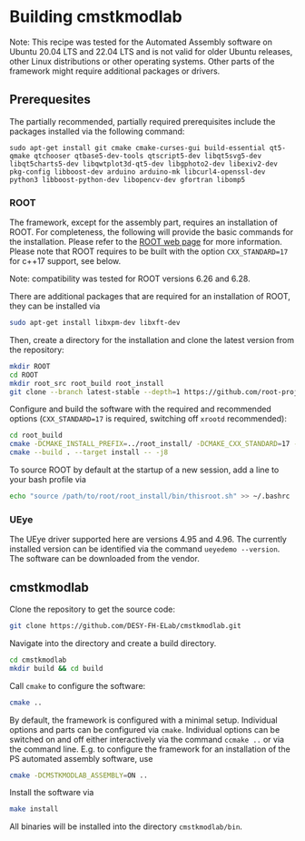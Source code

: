 # Building cmstkmodlab

Note: This recipe was tested for the Automated Assembly software on Ubuntu 20.04 LTS and 22.04 LTS and is not valid for older Ubuntu releases, other Linux distributions or other operating systems. Other parts of the framework might require additional packages or drivers.

## Prerequesites

The partially recommended, partially required prerequisites include the packages installed via the following command:

```
sudo apt-get install git cmake cmake-curses-gui build-essential qt5-qmake qtchooser qtbase5-dev-tools qtscript5-dev libqt5svg5-dev libqt5charts5-dev libqwtplot3d-qt5-dev libgphoto2-dev libexiv2-dev pkg-config libboost-dev arduino arduino-mk libcurl4-openssl-dev python3 libboost-python-dev libopencv-dev gfortran libomp5
```

### ROOT

The framework, except for the assembly part, requires an installation of ROOT. For completeness, the following will provide the basic commands for the installation. Please refer to the [ROOT web page](https://root.cern/install/build_from_source/) for more information. Please note that ROOT requires to be built with the option `CXX_STANDARD=17` for c++17 support, see below.

Note: compatibility was tested for ROOT versions 6.26 and 6.28.

There are additional packages that are required for an installation of ROOT, they can be installed via

```bash
sudo apt-get install libxpm-dev libxft-dev
```

Then, create a directory for the installation and clone the latest version from the repository:

```bash
mkdir ROOT
cd ROOT
mkdir root_src root_build root_install
git clone --branch latest-stable --depth=1 https://github.com/root-project/root.git root_src
```

Configure and build the software with the required and recommended options (`CXX_STANDARD=17` is required, switching off `xrootd` recommended):
```bash
cd root_build
cmake -DCMAKE_INSTALL_PREFIX=../root_install/ -DCMAKE_CXX_STANDARD=17 -Dxrootd=OFF ../root_src/
cmake --build . --target install -- -j8
```

To source ROOT by default at the startup of a new session, add a line to your bash profile via

```bash
echo "source /path/to/root/root_install/bin/thisroot.sh" >> ~/.bashrc
```

### UEye

The UEye driver supported here are versions 4.95 and 4.96. The currently installed version can be identified via the command `ueyedemo --version`. The software can be downloaded from the vendor.


## cmstkmodlab

Clone the repository to get the source code:

```bash
git clone https://github.com/DESY-FH-ELab/cmstkmodlab.git
```

Navigate into the directory and create a build directory.

```bash
cd cmstkmodlab
mkdir build && cd build
```

Call `cmake` to configure the software:
```bash
cmake ..
```

By default, the framework is configured with a minimal setup. Individual options and parts can be configured via `cmake`. Individual options can be switched on and off either interactively via the command `ccmake ..` or via the command line. E.g. to configure the framework for an installation of the PS automated assembly software, use

```bash
cmake -DCMSTKMODLAB_ASSEMBLY=ON ..
```

Install the software via

```bash
make install
```

All binaries will be installed into the directory `cmstkmodlab/bin`.